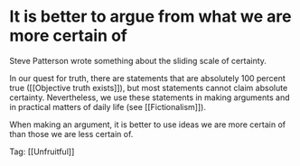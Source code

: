 # It is better to argue from what we are more certain of

Steve Patterson wrote something about the sliding scale of certainty.

In our quest for truth, there are statements that are absolutely 100 percent true ([[Objective truth exists]]), but most statements cannot claim absolute certainty. Nevertheless, we use these statements in making arguments and in practical matters of daily life (see [[Fictionalism]]).

When making an argument, it is better to use ideas we are more certain of than those we are less certain of.

Tag: [[Unfruitful]]

